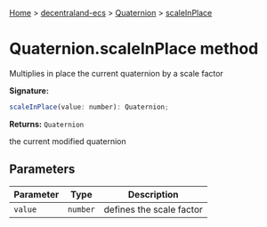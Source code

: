 [Home](./index) &gt; [decentraland-ecs](./decentraland-ecs.md) &gt; [Quaternion](./decentraland-ecs.quaternion.md) &gt; [scaleInPlace](./decentraland-ecs.quaternion.scaleinplace.md)

# Quaternion.scaleInPlace method

Multiplies in place the current quaternion by a scale factor

**Signature:**
```javascript
scaleInPlace(value: number): Quaternion;
```
**Returns:** `Quaternion`

the current modified quaternion

## Parameters

|  Parameter | Type | Description |
|  --- | --- | --- |
|  `value` | `number` | defines the scale factor |

